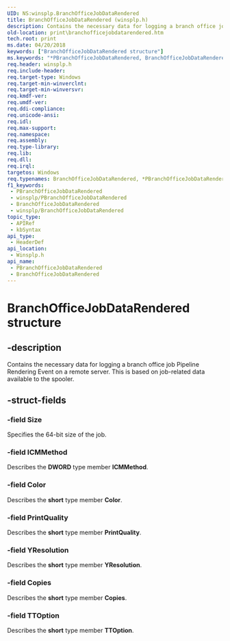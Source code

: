 ```yaml
---
UID: NS:winsplp.BranchOfficeJobDataRendered
title: BranchOfficeJobDataRendered (winsplp.h)
description: Contains the necessary data for logging a branch office job Pipeline Rendering Event on a remote server. This is based on job-related data available to the spooler.
old-location: print\branchofficejobdatarendered.htm
tech.root: print
ms.date: 04/20/2018
keywords: ["BranchOfficeJobDataRendered structure"]
ms.keywords: "*PBranchOfficeJobDataRendered, BranchOfficeJobDataRendered, BranchOfficeJobDataRendered structure [Print Devices], PBranchOfficeJobDataRendered, PBranchOfficeJobDataRendered structure pointer [Print Devices], print.branchofficejobdatarendered, winsplp/BranchOfficeJobDataRendered, winsplp/PBranchOfficeJobDataRendered"
req.header: winsplp.h
req.include-header: 
req.target-type: Windows
req.target-min-winverclnt: 
req.target-min-winversvr: 
req.kmdf-ver: 
req.umdf-ver: 
req.ddi-compliance: 
req.unicode-ansi: 
req.idl: 
req.max-support: 
req.namespace: 
req.assembly: 
req.type-library: 
req.lib: 
req.dll: 
req.irql: 
targetos: Windows
req.typenames: BranchOfficeJobDataRendered, *PBranchOfficeJobDataRendered
f1_keywords:
 - PBranchOfficeJobDataRendered
 - winsplp/PBranchOfficeJobDataRendered
 - BranchOfficeJobDataRendered
 - winsplp/BranchOfficeJobDataRendered
topic_type:
 - APIRef
 - kbSyntax
api_type:
 - HeaderDef
api_location:
 - Winsplp.h
api_name:
 - PBranchOfficeJobDataRendered
 - BranchOfficeJobDataRendered
---
```


# BranchOfficeJobDataRendered structure


## -description

Contains the necessary data for logging a branch office job Pipeline Rendering Event on a remote server. This is based on job-related data available to the spooler.

## -struct-fields

### -field Size

Specifies the 64-bit size of the job.

### -field ICMMethod

Describes the <b>DWORD</b> type member <b>ICMMethod</b>.

### -field Color

Describes the <b>short</b> type member <b>Color</b>.

### -field PrintQuality

Describes the <b>short</b> type member <b>PrintQuality</b>.

### -field YResolution

Describes the <b>short</b> type member <b>YResolution</b>.

### -field Copies

Describes the <b>short</b> type member <b>Copies</b>.

### -field TTOption

Describes the <b>short</b> type member <b>TTOption</b>.

